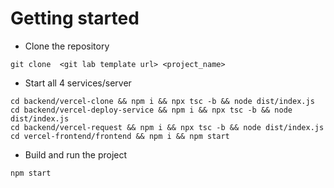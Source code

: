 
# Getting started
- Clone the repository
```
git clone  <git lab template url> <project_name>
```
- Start all 4 services/server
```
cd backend/vercel-clone && npm i && npx tsc -b && node dist/index.js
cd backend/vercel-deploy-service && npm i && npx tsc -b && node dist/index.js
cd backend/vercel-request && npm i && npx tsc -b && node dist/index.js
cd vercel-frontend/frontend && npm i && npm start 
```
- Build and run the project
```
npm start
```
